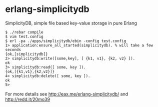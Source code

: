 erlang-simplicitydb
===================

SimplicityDB, simple file based key-value storage in pure Erlang

```
$ ./rebar compile
$ vim test.config
$ erl -pa ./apps/simplicitydb/ebin -config test.config
1> application:ensure_all_started(simplicitydb). % will take a few seconds
{ok,[simplicitydb]}
2> simplicitydb:write([some,key], [ {k1, v1}, {k2, v2} ]).
ok
3> simplicitydb:read([ some, key ]).
{ok,[{k1,v1},{k2,v2}]}
4> simplicitydb:delete([ some, key ]).
ok
5>
```

For more details see http://eax.me/erlang-simplicitydb/ and http://redd.it/20mo39
